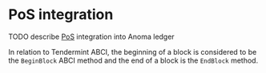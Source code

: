 # PoS integration

TODO describe [PoS](/explore/design/pos.md) integration into Anoma ledger

In relation to Tendermint ABCI, the beginning of a block is considered to be the `BeginBlock` ABCI method and the end of a block is the `EndBlock` method.
